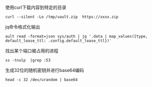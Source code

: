使用curl下载内容到特定的目录
```
curl --silent -Lo /tmp/vault.zip  https://xxxx.zip
```
jq命令格式化输出
```
ault read -format=json sys/auth | jq '.data | map_values({type, default_lease_ttl: .config.default_lease_ttl})'
```
找出某个端口被占用的进程
```
ss -tnulp  |grep :53
```
生成32位的随机密钥并进行base64编码
```
head -c 32 /dev/urandom | base64
```
